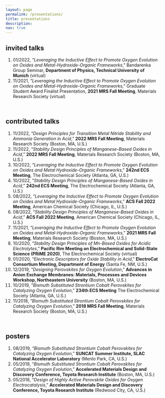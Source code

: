```yaml
---
layout: page
permalink: /presentations/
title: presentations
description:
nav: true
---
```


## invited talks

1. 01/2022, “*Leveraging the Inductive Effect to Promote Oxygen Evolution on Oxides and Metal-Hydroxide-Organic Frameworks*,” Bandarenka Group Seminar, **Department of Physics, Technical University of Munich** (virtual)
2. 11/2021, “*Leveraging the Inductive Effect to Promote Oxygen Evolution on Oxides and Metal-Hydroxide-Organic Frameworks*,” Graduate Student Award Finalist Presentation, **2021 MRS Fall Meeting**, Materials Research
Society (virtual)

<br>

## contributed talks

1. 11/2022, “*Design Principles for Transition Metal Nitride Stability and Ammonia Generation in Acid*,” **2022 MRS Fall Meeting**, Materials Research Society (Boston, MA, U.S.)
2. 11/2022, “*Stability Design Principles of Manganese-Based Oxides in Acid*,” **2022 MRS Fall Meeting**, Materials Research Society (Boston, MA, U.S.)
3. 10/2022, “*Leveraging the Inductive Effect to Promote Oxygen Evolution on Oxides and Metal Hydroxide-Organic Frameworks*,” **242nd ECS Meeting**, The Electrochemical Society (Atlanta, GA, U.S.)
4. 10/2022, “*Stability Design Principles of Manganese-Based Oxides in Acid*,” **242nd ECS Meeting**, The Electrochemical Society (Atlanta, GA, U.S.)
5. 08/2022, “*Leveraging the Inductive Effect to Promote Oxygen Evolution on Oxides and Metal Hydroxide-Organic Frameworks*,” **ACS Fall 2022 Meeting**, American Chemical Society (Chicago, IL, U.S.)
6. 08/2022, “*Stability Design Principles of Manganese-Based Oxides in Acid*,” **ACS Fall 2022 Meeting**, American Chemical Society (Chicago, IL, U.S.)
7. 11/2021, “*Leveraging the Inductive Effect to Promote Oxygen Evolution on Oxides and Metal-Hydroxide-Organic Frameworks*,” **2021 MRS Fall Meeting**, Materials Research Society (Boston, MA, U.S.)
8. 10/2020, “*Stability Design Principles of Mn-Based Oxides for Acidic Electrolytes*,” **Pacific Rim Meeting on Electrochemical and Solid-State Science (PRiME 2020)**, The Electrochemical Society (virtual)
9. 01/2020, “*Electronic Descriptors for Oxide Stability in Acid*,” **ElectroCat Consortium Meeting, Department of Energy** (Santa Fe, NM, U.S.)
10. 12/2019, “*Designing Perovskites for Oxygen Evolution*,” **Advances in Anion Exchange Membranes: Materials, Processes and Devices Workshop, Northeastern University** (Boston, MA, U.S.)
11. 10/2019, “*Bismuth Substituted Strontium Cobalt Perovskites for Catalyzing Oxygen Evolution*,” **234th ECS Meeting** The Electrochemical Society (Atlanta, GA, U.S.)
12. 11/2018, “*Bismuth Substituted Strontium Cobalt Perovskites for Catalyzing Oxygen Evolution*,” **2018 MRS Fall Meeting**, Materials Research Society (Boston, MA, U.S.)

<br>

## posters

1. 08/2019, “*Bismuth Substituted Strontium Cobalt Perovskites for Catalyzing Oxygen Evolution*,” **SUNCAT Summer Institute, SLAC National Accelerator Laboratory** (Menlo Park, CA, U.S.)
2. 05/2019, “*Bismuth Substituted Strontium Cobalt Perovskites for Catalyzing Oxygen Evolution*,” **Accelerated Materials Design and Discovery Conference, Toyota Research Institute** (Boston, MA, U.S.)
3. 05/2018, “*Design of Highly Active Perovskite Oxides for Oxygen Electrocatalysis*,” **Accelerated Materials Design and Discovery Conference, Toyota Research Institute** (Redwood City, CA, U.S.)
